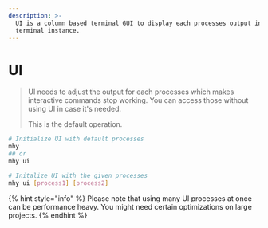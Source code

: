 ```yaml
---
description: >-
  UI is a column based terminal GUI to display each processes output in a single
  terminal instance.
---
```


# UI

> UI needs to adjust the output for each processes which makes interactive commands stop working. You can access those without using UI in case it's needed.
>
> This is the default operation.

```bash
# Initialize UI with default processes
mhy
## or
mhy ui

# Initalize UI with the given processes
mhy ui [process1] [process2]
```

{% hint style="info" %}
Please note that using many UI processes at once can be performance heavy. You might need certain optimizations on large projects.
{% endhint %}

